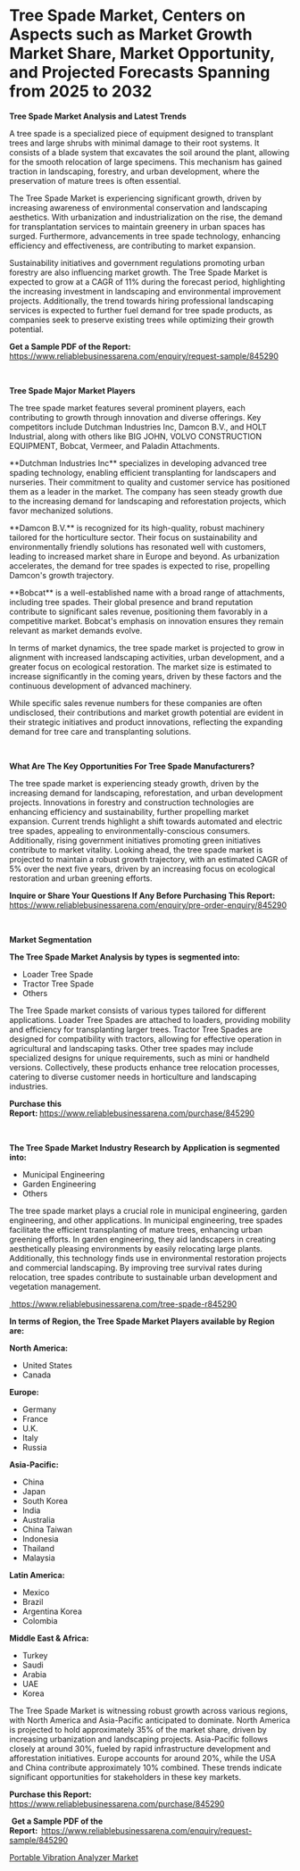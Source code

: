 <p><h1>Tree Spade Market, Centers on Aspects such as Market Growth Market Share, Market Opportunity, and Projected Forecasts Spanning from 2025 to 2032</h1></p><p><strong>Tree Spade Market Analysis and Latest Trends</strong></p>
<p><p>A tree spade is a specialized piece of equipment designed to transplant trees and large shrubs with minimal damage to their root systems. It consists of a blade system that excavates the soil around the plant, allowing for the smooth relocation of large specimens. This mechanism has gained traction in landscaping, forestry, and urban development, where the preservation of mature trees is often essential.</p><p>The Tree Spade Market is experiencing significant growth, driven by increasing awareness of environmental conservation and landscaping aesthetics. With urbanization and industrialization on the rise, the demand for transplantation services to maintain greenery in urban spaces has surged. Furthermore, advancements in tree spade technology, enhancing efficiency and effectiveness, are contributing to market expansion.</p><p>Sustainability initiatives and government regulations promoting urban forestry are also influencing market growth. The Tree Spade Market is expected to grow at a CAGR of 11% during the forecast period, highlighting the increasing investment in landscaping and environmental improvement projects. Additionally, the trend towards hiring professional landscaping services is expected to further fuel demand for tree spade products, as companies seek to preserve existing trees while optimizing their growth potential.</p></p>
<p><strong>Get a Sample PDF of the Report:&nbsp;</strong> <a href="https://www.reliablebusinessarena.com/enquiry/request-sample/845290?utm_campaign=1420&utm_medium=2&utm_source=Github&utm_content=ia&utm_term=17022025&utm_id=tree-spade">https://www.reliablebusinessarena.com/enquiry/request-sample/845290</a></p>
<p>&nbsp;</p>
<p><strong>Tree Spade Major Market Players</strong></p>
<p><p>The tree spade market features several prominent players, each contributing to growth through innovation and diverse offerings. Key competitors include Dutchman Industries Inc, Damcon B.V., and HOLT Industrial, along with others like BIG JOHN, VOLVO CONSTRUCTION EQUIPMENT, Bobcat, Vermeer, and Paladin Attachments.</p><p>**Dutchman Industries Inc** specializes in developing advanced tree spading technology, enabling efficient transplanting for landscapers and nurseries. Their commitment to quality and customer service has positioned them as a leader in the market. The company has seen steady growth due to the increasing demand for landscaping and reforestation projects, which favor mechanized solutions.</p><p>**Damcon B.V.** is recognized for its high-quality, robust machinery tailored for the horticulture sector. Their focus on sustainability and environmentally friendly solutions has resonated well with customers, leading to increased market share in Europe and beyond. As urbanization accelerates, the demand for tree spades is expected to rise, propelling Damcon's growth trajectory.</p><p>**Bobcat** is a well-established name with a broad range of attachments, including tree spades. Their global presence and brand reputation contribute to significant sales revenue, positioning them favorably in a competitive market. Bobcat's emphasis on innovation ensures they remain relevant as market demands evolve.</p><p>In terms of market dynamics, the tree spade market is projected to grow in alignment with increased landscaping activities, urban development, and a greater focus on ecological restoration. The market size is estimated to increase significantly in the coming years, driven by these factors and the continuous development of advanced machinery.</p><p>While specific sales revenue numbers for these companies are often undisclosed, their contributions and market growth potential are evident in their strategic initiatives and product innovations, reflecting the expanding demand for tree care and transplanting solutions.</p></p>
<p>&nbsp;</p>
<p><strong>What Are The Key Opportunities For Tree Spade Manufacturers?</strong></p>
<p><p>The tree spade market is experiencing steady growth, driven by the increasing demand for landscaping, reforestation, and urban development projects. Innovations in forestry and construction technologies are enhancing efficiency and sustainability, further propelling market expansion. Current trends highlight a shift towards automated and electric tree spades, appealing to environmentally-conscious consumers. Additionally, rising government initiatives promoting green initiatives contribute to market vitality. Looking ahead, the tree spade market is projected to maintain a robust growth trajectory, with an estimated CAGR of 5% over the next five years, driven by an increasing focus on ecological restoration and urban greening efforts.</p></p>
<p><strong>Inquire or Share Your Questions If Any Before Purchasing This Report:</strong> <a href="https://www.reliablebusinessarena.com/enquiry/pre-order-enquiry/845290?utm_campaign=1420&utm_medium=2&utm_source=Github&utm_content=ia&utm_term=17022025&utm_id=tree-spade">https://www.reliablebusinessarena.com/enquiry/pre-order-enquiry/845290</a></p>
<p>&nbsp;</p>
<p><strong>Market Segmentation</strong></p>
<p><strong>The Tree Spade Market Analysis by types is segmented into:</strong></p>
<p><ul><li>Loader Tree Spade</li><li>Tractor Tree Spade</li><li>Others</li></ul></p>
<p><p>The Tree Spade market consists of various types tailored for different applications. Loader Tree Spades are attached to loaders, providing mobility and efficiency for transplanting larger trees. Tractor Tree Spades are designed for compatibility with tractors, allowing for effective operation in agricultural and landscaping tasks. Other tree spades may include specialized designs for unique requirements, such as mini or handheld versions. Collectively, these products enhance tree relocation processes, catering to diverse customer needs in horticulture and landscaping industries.</p></p>
<p><strong>Purchase this Report:&nbsp;</strong><a href="https://www.reliablebusinessarena.com/purchase/845290?utm_campaign=1420&utm_medium=2&utm_source=Github&utm_content=ia&utm_term=17022025&utm_id=tree-spade">https://www.reliablebusinessarena.com/purchase/845290</a></p>
<p>&nbsp;</p>
<p><strong>The Tree Spade Market Industry Research by Application is segmented into:</strong></p>
<p><ul><li>Municipal Engineering</li><li>Garden Engineering</li><li>Others</li></ul></p>
<p><p>The tree spade market plays a crucial role in municipal engineering, garden engineering, and other applications. In municipal engineering, tree spades facilitate the efficient transplanting of mature trees, enhancing urban greening efforts. In garden engineering, they aid landscapers in creating aesthetically pleasing environments by easily relocating large plants. Additionally, this technology finds use in environmental restoration projects and commercial landscaping. By improving tree survival rates during relocation, tree spades contribute to sustainable urban development and vegetation management.</p></p>
<p><a href="https://www.reliablebusinessarena.com/tree-spade-r845290?utm_campaign=1420&utm_medium=2&utm_source=Github&utm_content=ia&utm_term=17022025&utm_id=tree-spade">&nbsp;https://www.reliablebusinessarena.com/tree-spade-r845290</a></p>
<p><strong>In terms of Region, the Tree Spade Market Players available by Region are:</strong></p>
<p>
    <p> <strong> North America: </strong>
        <ul>
            <li>United States</li>
            <li>Canada</li>
        </ul>
        </p> 
    <p> <strong> Europe: </strong>
        <ul>
            <li>Germany</li>
            <li>France</li>
            <li>U.K.</li>
            <li>Italy</li>
            <li>Russia</li>
        </ul>
        </p> 
    <p> <strong> Asia-Pacific: </strong>
        <ul>
            <li>China</li>
            <li>Japan</li>
            <li>South Korea</li>
            <li>India</li>
            <li>Australia</li>
            <li>China Taiwan</li>
            <li>Indonesia</li>
            <li>Thailand</li>
            <li>Malaysia</li>
        </ul>
        </p> 
    <p> <strong> Latin America: </strong>
        <ul>
            <li>Mexico</li>
            <li>Brazil</li>
            <li>Argentina Korea</li>
            <li>Colombia</li>
        </ul>
        </p> 
    <p> <strong> Middle East & Africa: </strong>
        <ul>
            <li>Turkey</li>
            <li>Saudi</li>
            <li>Arabia</li>
            <li>UAE</li>
            <li>Korea</li>
        </ul>
    </p>
    </p>
<p><p>The Tree Spade Market is witnessing robust growth across various regions, with North America and Asia-Pacific anticipated to dominate. North America is projected to hold approximately 35% of the market share, driven by increasing urbanization and landscaping projects. Asia-Pacific follows closely at around 30%, fueled by rapid infrastructure development and afforestation initiatives. Europe accounts for around 20%, while the USA and China contribute approximately 10% combined. These trends indicate significant opportunities for stakeholders in these key markets.</p></p>
<p><strong>Purchase this Report: </strong><a href="https://www.reliablebusinessarena.com/purchase/845290?utm_campaign=1420&utm_medium=2&utm_source=Github&utm_content=ia&utm_term=17022025&utm_id=tree-spade">https://www.reliablebusinessarena.com/purchase/845290</a></p>
<p>&nbsp;<strong>Get a Sample PDF of the Report:&nbsp;&nbsp;</strong><a href="https://www.reliablebusinessarena.com/enquiry/request-sample/845290?utm_campaign=1420&utm_medium=2&utm_source=Github&utm_content=ia&utm_term=17022025&utm_id=tree-spade">https://www.reliablebusinessarena.com/enquiry/request-sample/845290</a></p>
<p><strong></strong></p>
<p><p><a href="https://github.com/willjis/Market-Research-Report-List-1/blob/main/portable-vibration-analyzer-market.md?utm_campaign=1420&utm_medium=2&utm_source=Github&utm_content=ia&utm_term=17022025&utm_id=tree-spade">Portable Vibration Analyzer Market</a></p></p>